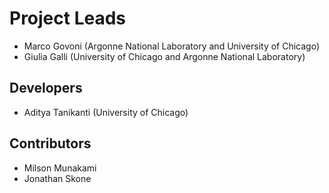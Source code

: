 # Project Leads 

- Marco Govoni (Argonne National Laboratory and University of Chicago)
- Giulia Galli (University of Chicago and Argonne National Laboratory)

## Developers

- Aditya Tanikanti (University of Chicago)

## Contributors

- Milson Munakami
- Jonathan Skone
